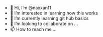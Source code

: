 - 👋 Hi, I’m @naxxan11
- 👀 I’m interested in learning how this works
- 🌱 I’m currently learning git hub basics
- 💞️ I’m looking to collaborate on ...
- 📫 How to reach me ...

<!---
naxxan11/naxxan11 is a ✨ special ✨ repository because its `README.md` (this file) appears on your GitHub profile.
You can click the Preview link to take a look at your changes.
--->
